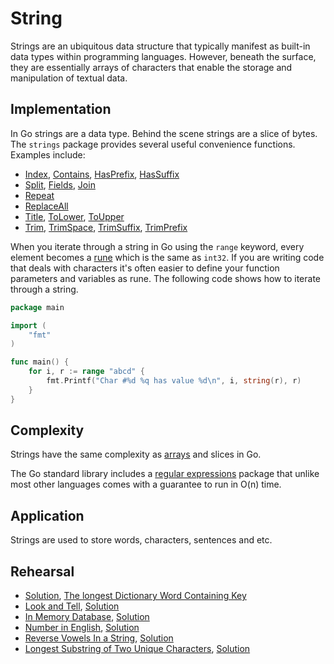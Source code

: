 # String

Strings are an ubiquitous data structure that typically manifest as built-in data types within programming languages. However, beneath the surface, they are essentially arrays of characters that enable the storage and manipulation of textual data.

## Implementation

In Go strings are a data type. Behind the scene strings are a slice of bytes. The `strings` package provides several useful convenience functions. Examples include:

* [Index](https://golang.org/pkg/strings/#Index), [Contains](https://golang.org/pkg/strings/#Contains), [HasPrefix](https://golang.org/pkg/strings/#HasPrefix), [HasSuffix](https://golang.org/pkg/strings/#HasSuffix)
* [Split](https://golang.org/pkg/strings/#Split), [Fields](https://golang.org/pkg/strings/#Split), [Join](https://golang.org/pkg/strings/#Join)
* [Repeat](https://golang.org/pkg/strings/#Repeat)
* [ReplaceAll](https://golang.org/pkg/strings/#ReplaceAll)
* [Title](https://golang.org/pkg/strings/#Title), [ToLower](https://golang.org/pkg/strings/#ToLower), [ToUpper](https://golang.org/pkg/strings/#ToUpper)
* [Trim](https://golang.org/pkg/strings/#Trim), [TrimSpace](https://golang.org/pkg/strings/#TrimSpace), [TrimSuffix](https://golang.org/pkg/strings/#TrimSuffix), [TrimPrefix](https://golang.org/pkg/strings/#TrimPrefix)

When you iterate through a string in Go using the `range` keyword, every element becomes a [rune](https://blog.golang.org/strings#TOC_5.) which is the same as `int32`. If you are writing code that deals with characters it's often easier to define your function parameters and variables as rune. The following code shows how to iterate through a string.

```Go
package main

import (
	"fmt"
)

func main() {
	for i, r := range "abcd" {
		fmt.Printf("Char #%d %q has value %d\n", i, string(r), r)
	}
}
```

## Complexity

Strings have the same complexity as [arrays](../array/) and slices in Go.

The Go standard library includes a [regular expressions](https://golang.org/pkg/regexp/) package that unlike most other languages comes with a guarantee to run in O(n) time.

## Application

Strings are used to store words, characters, sentences and etc.

## Rehearsal

* [Solution](longest_dictionary_word.go), [The longest Dictionary Word Containing Key](longest_dictionary_word_test.go)
* [Look and Tell](look_and_tell_test.go), [Solution](look_and_tell.go)
* [In Memory Database](in_memory_database_test.go), [Solution](in_memory_database.go)
* [Number in English](number_in_english_test.go), [Solution](number_in_english.go)
* [Reverse Vowels In a String](reverse_vowels_test.go), [Solution](reverse_vowels.go)
* [Longest Substring of Two Unique Characters](longest_substring_test.go), [Solution](longest_substring.go)
